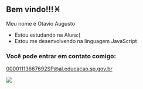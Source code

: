 ## Bem vindo!!!♓

Meu nome é Otavio Augusto

- Estou estudando na Alura:(
- Estou me desenvolvendo na linguagem JavaScript

### Você pode entrar em contato comigo:

00001113667692SP@al.educacao.sp.gov.br

![](https://media1.tenor.com/m/yNMGjXsoYGUAAAAd/cat-cats.gif)
